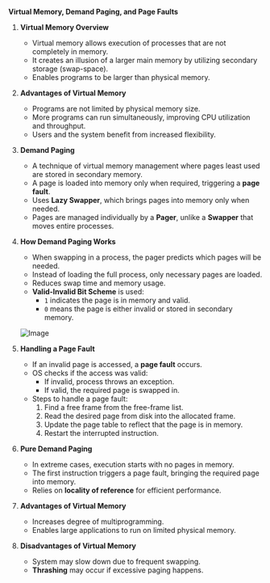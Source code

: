 **Virtual Memory, Demand Paging, and Page Faults**

1. **Virtual Memory Overview**
   - Virtual memory allows execution of processes that are not completely in memory.
   - It creates an illusion of a larger main memory by utilizing secondary storage (swap-space).
   - Enables programs to be larger than physical memory.

2. **Advantages of Virtual Memory**
   - Programs are not limited by physical memory size.
   - More programs can run simultaneously, improving CPU utilization and throughput.
   - Users and the system benefit from increased flexibility.

3. **Demand Paging**
   - A technique of virtual memory management where pages least used are stored in secondary memory.
   - A page is loaded into memory only when required, triggering a **page fault**.
   - Uses **Lazy Swapper**, which brings pages into memory only when needed.
   - Pages are managed individually by a **Pager**, unlike a **Swapper** that moves entire processes.

4. **How Demand Paging Works**
   - When swapping in a process, the pager predicts which pages will be needed.
   - Instead of loading the full process, only necessary pages are loaded.
   - Reduces swap time and memory usage.
   - **Valid-Invalid Bit Scheme** is used:
     - `1` indicates the page is in memory and valid.
     - `0` means the page is either invalid or stored in secondary memory.

    ![Image](https://github.com/user-attachments/assets/5e97c287-cf64-495e-b668-b0725d0a9344)
   
5. **Handling a Page Fault**
   - If an invalid page is accessed, a **page fault** occurs.
   - OS checks if the access was valid:
     - If invalid, process throws an exception.
     - If valid, the required page is swapped in.
   - Steps to handle a page fault:
     1. Find a free frame from the free-frame list.
     2. Read the desired page from disk into the allocated frame.
     3. Update the page table to reflect that the page is in memory.
     4. Restart the interrupted instruction.

6. **Pure Demand Paging**
   - In extreme cases, execution starts with no pages in memory.
   - The first instruction triggers a page fault, bringing the required page into memory.
   - Relies on **locality of reference** for efficient performance.

7. **Advantages of Virtual Memory**
   - Increases degree of multiprogramming.
   - Enables large applications to run on limited physical memory.

8. **Disadvantages of Virtual Memory**
   - System may slow down due to frequent swapping.
   - **Thrashing** may occur if excessive paging happens.

